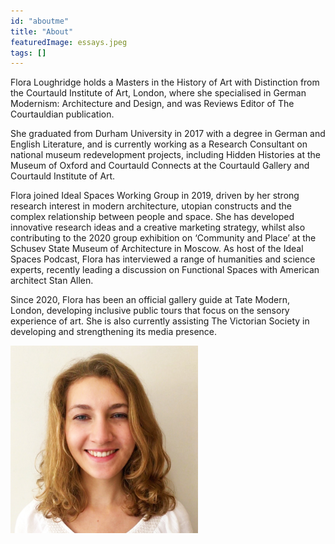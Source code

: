 ```yaml
---
id: "aboutme"
title: "About"
featuredImage: essays.jpeg
tags: []
---
```


Flora Loughridge holds a Masters in the History of Art with Distinction from the Courtauld Institute of Art, London, where she specialised in German Modernism: Architecture and Design, and was Reviews Editor of The Courtauldian publication. 

She graduated from Durham University in 2017 with a degree in German and English Literature, and is currently working as a Research Consultant on national museum redevelopment projects, including Hidden Histories at the Museum of Oxford and Courtauld Connects at the Courtauld Gallery and Courtauld Institute of Art. 

Flora joined Ideal Spaces Working Group in 2019, driven by her strong research interest in modern architecture, utopian constructs and the complex relationship between people and space. She has developed innovative research ideas and a creative marketing strategy, whilst also contributing to the 2020 group exhibition on ‘Community and Place’ at the Schusev State Museum of Architecture in Moscow. As host of the Ideal Spaces Podcast, Flora has interviewed a range of humanities and science experts, recently leading a discussion on Functional Spaces with American architect Stan Allen.

Since 2020, Flora has been an official gallery guide at Tate Modern, London, developing inclusive public tours that focus on the sensory experience of art. She is also currently assisting The Victorian Society in developing and strengthening its media presence.

<img src="https://github.com/floraml/filehosting/blob/master/Flora%20(1).jpg?raw=true" height="300"/>